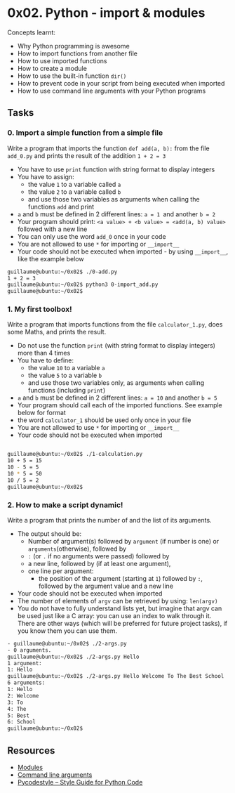 # 0x02. Python - import & modules
Concepts learnt:
- Why Python programming is awesome
- How to import functions from another file
- How to use imported functions
- How to create a module
- How to use the built-in function `dir()`
- How to prevent code in your script from being executed when imported
- How to use command line arguments with your Python programs

## Tasks
### 0. Import a simple function from a simple file
Write a program that imports the function `def add(a, b):` from the file `add_0.py` and prints the result of the addition `1 + 2 = 3`
- You have to use `print` function with string format to display integers
- You have to assign:
    * the value `1` to a variable called `a`
    * the value `2` to a variable called `b`
    * and use those two variables as arguments when calling the functions `add` and print
- `a` and `b` must be defined in 2 different lines: `a = 1 `and another `b = 2`
- Your program should print: `<a value> + <b value> = <add(a, b) value>` followed with a new line
- You can only use the word `add_0` once in your code
- You are not allowed to use `*` for importing or `__import__`
- Your code should not be executed when imported - by using `__import__`, like the example below
```bash
guillaume@ubuntu:~/0x02$ ./0-add.py
1 + 2 = 3
guillaume@ubuntu:~/0x02$ python3 0-import_add.py 
guillaume@ubuntu:~/0x02$ 
```
### 1. My first toolbox!
Write a program that imports functions from the file `calculator_1.py`, does some Maths, and prints the result.

- Do not use the function `print` (with string format to display integers) more than 4 times
- You have to define:
    * the value `10` to a variable `a`
    * the value `5` to a variable `b`
    * and use those two variables only, as arguments when calling functions (including `print`)
- `a` and `b` must be defined in 2 different lines: `a = 10` and another `b = 5`
- Your program should call each of the imported functions. See example below for format
- the word `calculator_1` should be used only once in your file
- You are not allowed to use `*` for importing or `__import__`
- Your code should not be executed when imported
```bash

guillaume@ubuntu:~/0x02$ ./1-calculation.py
10 + 5 = 15
10 - 5 = 5
10 * 5 = 50
10 / 5 = 2
guillaume@ubuntu:~/0x02$
```
### 2. How to make a script dynamic!
Write a program that prints the number of and the list of its arguments.

- The output should be:
    * Number of argument(s) followed by `argument` (if number is one) or `arguments`(otherwise), followed by
    * `:` (or `.` if no arguments were passed) followed by
    * a new line, followed by (if at least one argument),
    * one line per argument:
        + the position of the argument (starting at `1`) followed by `:`, followed by the argument value and a new line
- Your code should not be executed when imported
- The number of elements of `argv` can be retrieved by using: `len(argv)`
- You do not have to fully understand lists yet, but imagine that argv can be used just like a C array: you can use an index to walk through it. There are other ways (which will be preferred for future project tasks), if you know them you can use them.
```bash
- guillaume@ubuntu:~/0x02$ ./2-args.py 
- 0 arguments.
guillaume@ubuntu:~/0x02$ ./2-args.py Hello
1 argument:
1: Hello
guillaume@ubuntu:~/0x02$ ./2-args.py Hello Welcome To The Best School
6 arguments:
1: Hello
2: Welcome
3: To
4: The
5: Best
6: School
guillaume@ubuntu:~/0x02$ 
```
### 
### 
### 
## Resources
- [Modules](https://docs.python.org/3/tutorial/modules.html)
- [Command line arguments](https://docs.python.org/3/tutorial/stdlib.html#command-line-arguments)
- [Pycodestyle – Style Guide for Python Code](https://pypi.org/project/pycodestyle/)